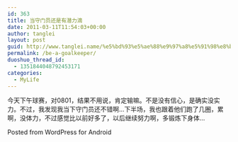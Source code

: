 ```yaml
---
id: 363
title: 当守门员还是有潜力滴
date: 2011-03-11T11:54:03+00:00
author: tanglei
layout: post
guid: http://www.tanglei.name/%e5%bd%93%e5%ae%88%e9%97%a8%e5%91%98%e8%bf%98%e6%98%af%e6%9c%89%e6%bd%9c%e5%8a%9b%e6%bb%b4/
permalink: /be-a-goalkeeper/
duoshuo_thread_id:
  - 1351844048792453171
categories:
  - MyLife
---
```

今天下午球赛，对0801，结果不用说，肯定输嘛。不是没有信心，是确实没实力。不过，我发现我当下守门员还不错啊…下半场，我也跟着他们跑了几圈，累啊，没体力，不过感觉比以前好多了，以后继续努力啊，多锻炼下身体…

<span class="post_sig">Posted from WordPress for Android</span>
